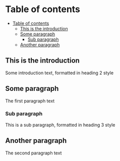 # Table of contents
- [Table of contents](#table-of-contents)
  - [This is the introduction ](#this-is-the-introduction-)
  - [Some paragraph ](#some-paragraph-)
    - [Sub paragraph ](#sub-paragraph-)
  - [Another paragraph ](#another-paragraph-)

## This is the introduction <a name="introduction"></a>
Some introduction text, formatted in heading 2 style

## Some paragraph <a name="paragraph1"></a>
The first paragraph text

### Sub paragraph <a name="subparagraph1"></a>
This is a sub paragraph, formatted in heading 3 style

## Another paragraph <a name="paragraph2"></a>
The second paragraph text